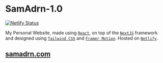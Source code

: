 # SamAdrn-1.0

[![Netlify Status](https://api.netlify.com/api/v1/badges/66015baf-e8b7-44fa-9d4e-41a21e8683f8/deploy-status)](https://app.netlify.com/sites/samadrn/deploys)

My Personal Website, made using [`React`](https://react.dev/), on top of the [`NextJS`](https://nextjs.org/) framework and designed using [`Tailwind CSS`](https://tailwindcss.com/) and [`Framer Motion`](https://www.framer.com/motion/). Hosted on [`Netlify`](https://www.netlify.com/).

## [samadrn.com](https://samadrn.com)
